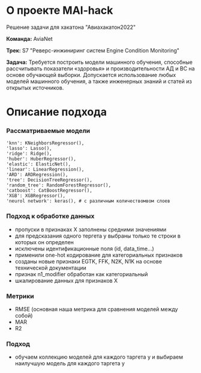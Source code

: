# О проекте MAI-hack

Решение задачи для хакатона "Авиахакатон2022"

**Команда:** AviaNet

**Трек:** S7 "Реверс-инжиниринг систем Engine Condition Monitoring"

**Задача:** Требуется построить модели машинного обучения, способные рассчитывать показатели «здоровья» и производительности АД и ВС на основе обучающей выборки. Допускается использование любых моделей машинного обучения, а также инженерных знаний и статей из открытых источников.

# Описание подхода

### Рассматриваемые модели

    'knn': KNeighborsRegressor(),
    'lasso': Lasso(),
    'ridge': Ridge(),
    'huber': HuberRegressor(),
    'elastic': ElasticNet(),
    'linear': LinearRegression(),
    'ARD': ARDRegression(),
    'tree': DecisionTreeRegressor(),
    'random_tree': RandomForestRegressor(),
    'catboost': CatBoostRegressor(),
    'XGB': XGBRegressor(),
    'neurol network': keras(), # с различным количествомвом слоев 

### Подход к обработке данных
- пропуски в признаках Х заполнены средними значениями
- для предсказания одного тергета y выбраны только те строки в которых он определен  
- исключены идентификационные поля (id, data_time...)
- применили one-hot кодирование для категориальных признаков
- созданы новые признаки EGTK, FFK, N2K, N1K на основе технической документации
- признак n1_modifier обработан как категориальный
- шкалирование данных для признаков Х

### Метрики
- RMSE (основная наша метрика для сравнения моделей между собой)
- MAR
- R2

### Подход
- обучаем коллекцию моделей для каждого таргета у и выбираем наилучшую модель для каждого таргета у
